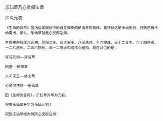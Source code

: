 乐仙草乃心灵部法师

浑沌元初


    《生命的音符》包括后面跟帖中的诗文弹奏的是法界的旋律，我怀疑这是乐仙所创，但既然被乐仙奏出，那么，乐仙草就是心灵部法师。

    生命禅院有浑沌元初、阴阳二圣、四大天王、八部法师、十六禅尊、三十二界主、六十四使者、一二八道长、二五六院长、五一二院士构成核心结构，现在归位的是：

    浑沌元初——浑沌草

    阳圣——乾坤草

    人间天王——佛山草

    心灵部法师——乐仙草

    因《生命的音符》，乐仙草升华为元初。

    祝贺乐仙草升华为乐仙元初！

    祝贺乐仙草成为禅院心灵部法师！



